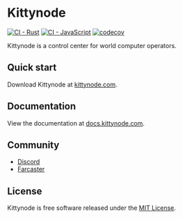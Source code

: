 # Kittynode

[![CI - Rust](https://github.com/futurekittylabs/kittynode/actions/workflows/ci-rust.yml/badge.svg)](https://github.com/futurekittylabs/kittynode/actions/workflows/ci-rust.yml)
[![CI - JavaScript](https://github.com/futurekittylabs/kittynode/actions/workflows/ci-javascript.yml/badge.svg)](https://github.com/futurekittylabs/kittynode/actions/workflows/ci-javascript.yml)
[![codecov](https://codecov.io/github/futurekittylabs/kittynode/graph/badge.svg?token=TJAUBD8RPT)](https://codecov.io/github/futurekittylabs/kittynode)

Kittynode is a control center for world computer operators.

## Quick start

Download Kittynode at [kittynode.com](https://kittynode.com).

## Documentation

View the documentation at [docs.kittynode.com](https://docs.kittynode.com).

## Community

- [Discord](https://discord.gg/kittynode)
- [Farcaster](https://farcaster.xyz/kittynode)

## License

Kittynode is free software released under the [MIT License](LICENSE).
